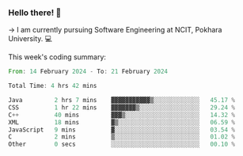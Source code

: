 ### Hello there! 👋

-> I am currently pursuing Software Engineering at NCIT, Pokhara University. 💻


This week's coding summary:
<!--START_SECTION:waka-->

```rust
From: 14 February 2024 - To: 21 February 2024

Total Time: 4 hrs 42 mins

Java         2 hrs 7 mins    ▓▓▓▓▓▓▓▓▓▓▓▒░░░░░░░░░░░░░   45.17 %
CSS          1 hr 22 mins    ▓▓▓▓▓▓▓▒░░░░░░░░░░░░░░░░░   29.24 %
C++          40 mins         ▓▓▓▒░░░░░░░░░░░░░░░░░░░░░   14.32 %
XML          18 mins         ▓▒░░░░░░░░░░░░░░░░░░░░░░░   06.59 %
JavaScript   9 mins          ▓░░░░░░░░░░░░░░░░░░░░░░░░   03.54 %
C            2 mins          ▒░░░░░░░░░░░░░░░░░░░░░░░░   01.02 %
Other        0 secs          ░░░░░░░░░░░░░░░░░░░░░░░░░   00.10 %
```

<!--END_SECTION:waka-->
